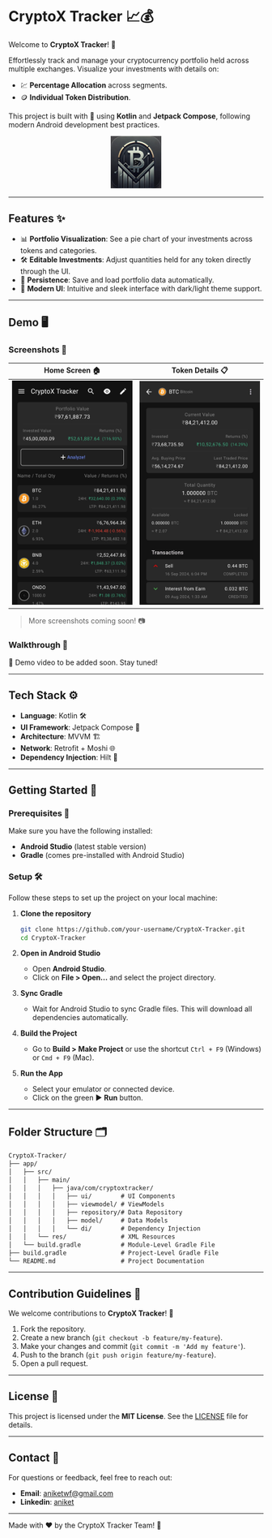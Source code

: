 # CryptoX Tracker 📈💰

Welcome to **CryptoX Tracker**! 🚀 

Effortlessly track and manage your cryptocurrency portfolio held across multiple exchanges. Visualize your investments with details on:

- 💹 **Percentage Allocation** across segments.
- 🪙 **Individual Token Distribution**.

This project is built with 💚 using **Kotlin** and **Jetpack Compose**, following modern Android development best practices.

<p align="center">
<img src="https://github.com/iam-aniket/CryptoX-Tracker/blob/screenshots/CryptoX%20App%20Icon.png" width=20% height=20%>
</p>

---

## Features ✨

- 📊 **Portfolio Visualization**: See a pie chart of your investments across tokens and categories.
- 🛠️ **Editable Investments**: Adjust quantities held for any token directly through the UI.
- 💾 **Persistence**: Save and load portfolio data automatically.
- 🎨 **Modern UI**: Intuitive and sleek interface with dark/light theme support.

---

## Demo 🖥️

### Screenshots 📸

| Home Screen 🏠  | Token Details 📋  |
|-----------------|------------------|
| <img src="https://github.com/iam-aniket/CryptoX-Tracker/blob/screenshots/HomeScreenNew.jpg" alt="Home Screen" height="auto" width="500"> | <img src="https://github.com/iam-aniket/CryptoX-Tracker/blob/screenshots/CoinDetailsScreenNew.jpg" alt="Coin Detail Screen" height="auto" width="500"> |

> More screenshots coming soon! 📷

### Walkthrough 🎥

🚧 Demo video to be added soon. Stay tuned!

---

## Tech Stack ⚙️

- **Language**: Kotlin 🛠️
- **UI Framework**: Jetpack Compose 🎨
- **Architecture**: MVVM 🏗️
- **Network**: Retrofit + Moshi 🌐
- **Dependency Injection**: Hilt 💉

---

## Getting Started 🚀

### Prerequisites 📝

Make sure you have the following installed:

- **Android Studio** (latest stable version)
- **Gradle** (comes pre-installed with Android Studio)

### Setup 🛠️

Follow these steps to set up the project on your local machine:

1. **Clone the repository**
   ```bash
   git clone https://github.com/your-username/CryptoX-Tracker.git
   cd CryptoX-Tracker
   ```

2. **Open in Android Studio**
   - Open **Android Studio**.
   - Click on **File > Open...** and select the project directory.

3. **Sync Gradle**
   - Wait for Android Studio to sync Gradle files. This will download all dependencies automatically.

4. **Build the Project**
   - Go to **Build > Make Project** or use the shortcut `Ctrl + F9` (Windows) or `Cmd + F9` (Mac).

5. **Run the App**
   - Select your emulator or connected device.
   - Click on the green ▶️ **Run** button.

---

## Folder Structure 🗂️

```
CryptoX-Tracker/
├── app/
│   ├── src/
│   │   ├── main/
│   │   │   ├── java/com/cryptoxtracker/
│   │   │   │   ├── ui/        # UI Components
│   │   │   │   ├── viewmodel/ # ViewModels
│   │   │   │   ├── repository/# Data Repository
│   │   │   │   ├── model/     # Data Models
│   │   │   │   └── di/        # Dependency Injection
│   │   └── res/               # XML Resources
│   └── build.gradle           # Module-Level Gradle File
├── build.gradle               # Project-Level Gradle File
└── README.md                  # Project Documentation
```

---

## Contribution Guidelines 🤝

We welcome contributions to **CryptoX Tracker**! 🎉

1. Fork the repository.
2. Create a new branch (`git checkout -b feature/my-feature`).
3. Make your changes and commit (`git commit -m 'Add my feature'`).
4. Push to the branch (`git push origin feature/my-feature`).
5. Open a pull request.

---

## License 📜

This project is licensed under the **MIT License**. See the [LICENSE](LICENSE) file for details.

---

## Contact 💬

For questions or feedback, feel free to reach out:

- **Email**: aniketwf@gmail.com
- **Linkedin**: [aniket](https://www.linkedin.com/in/aniketaniket/)

---

Made with ❤️ by the CryptoX Tracker Team! 🚀
